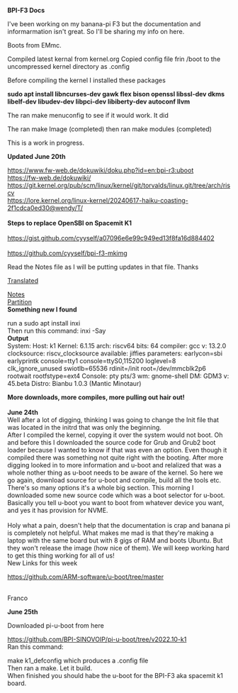 **BPI-F3 Docs**

I've been working on my banana-pi F3 but the documentation and informarmation isn't great. So I'll be sharing my info on here.

Boots from EMmc.

Compiled latest kernal from kernel.org
Copied config file frin /boot to the uncompressed kernel directory as .config

Before compiling the kernel I installed these packages

**sudo apt install libncurses-dev gawk flex bison openssl libssl-dev dkms libelf-dev libudev-dev libpci-dev libiberty-dev autoconf llvm**

The ran make menuconfig to see if it would work. It did

The ran make Image  (completed)
then ran make modules (completed)

This is a work in progress.

**Updated June 20th**

https://www.fw-web.de/dokuwiki/doku.php?id=en:bpi-r3:uboot
<br>
https://fw-web.de/dokuwiki/
<br>
https://git.kernel.org/pub/scm/linux/kernel/git/torvalds/linux.git/tree/arch/riscv
<br>
https://lore.kernel.org/linux-kernel/20240617-haiku-coasting-2f1cdca0ed30@wendy/T/
<br>
<br>
**Steps to replace OpenSBI on Spacemit K1**
<br>
<br>
https://gist.github.com/cyyself/a07096e6e99c949ed13f8fa16d884402
<br>
<br>
https://github.com/cyyself/bpi-f3-mkimg

Read the Notes file as I will be putting updates in that file.
Thanks

[Translated](translated/readme.md)

[Notes](notes/readme.md)<br>
[Partition](partition/readme.md)
<br>
**Something new I found**

run a sudo apt install inxi
<br>
Then run this command:   inxi -Say
<br>
**Output**
<br>
System:
  Host: k1 Kernel: 6.1.15 arch: riscv64 bits: 64 compiler: gcc v: 13.2.0
    clocksource: riscv_clocksource available: jiffies parameters: earlycon=sbi
    earlyprintk console=tty1 console=ttyS0,115200 loglevel=8 clk_ignore_unused
    swiotlb=65536 rdinit=/init root=/dev/mmcblk2p6 rootwait rootfstype=ext4
  Console: pty pts/3 wm: gnome-shell DM: GDM3 v: 45.beta Distro: Bianbu
    1.0.3 (Mantic Minotaur)<br>


**More downloads, more compiles, more pulling out hair out!**
<br>
<br>
**June 24th**
<br>
Well after a lot of digging, thinking I was going to change the Init file that was located in the initrd that was only the beginning.<br>
After I compiled the kernel, copying it over the system would not boot. Oh and before this
I downloaded the source code for Grub and Grub2 boot loader because I wanted to know if that was even an option. Even though it compiled there was 
something not quite right with the booting. After more digging looked in to more information and u-boot and relalized that was a whole nother thing
as u-boot needs to be aware of the kernel. So here we go again, download source for u-boot and compile, build all the tools etc. There's so many options
it's a whole big section. This morning I downloaded some new source code which was a boot selector for u-boot. Basically you tell u-boot you want to boot from whatever
device you want, and yes it has provision for NVME. <br>
<br>
Holy what a pain, doesn't help that the documentation is crap and banana pi is completely not helpful.  What makes me mad is that they're making a laptop with the same board but
with 8 gigs of RAM and boots Ubuntu. But they won't release the image (how nice of them). We will keep working hard to get this thing working for all of us!
<br>
New Links for this week<br>

https://github.com/ARM-software/u-boot/tree/master

<br>
Franco
<br>

**June 25th**

Downloaded pi-u-boot from here<br>

https://github.com/BPI-SINOVOIP/pi-u-boot/tree/v2022.10-k1
<br>
Ran this command:  

make k1_defconfig which produces a .config file<br>
Then ran a make. Let it build. <br>
When finished you should habe the u-boot for the BPI-F3 aka spacemit k1 board.<br>




